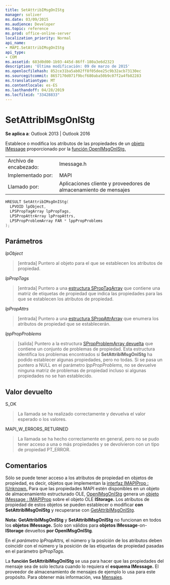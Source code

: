 ```yaml
---
title: SetAttribIMsgOnIStg
manager: soliver
ms.date: 03/09/2015
ms.audience: Developer
ms.topic: reference
ms.prod: office-online-server
localization_priority: Normal
api_name:
- MAPI.SetAttribIMsgOnIStg
api_type:
- COM
ms.assetid: 683d0d00-1b93-445d-86ff-180a3e6d2323
description: 'Última modificación: 09 de marzo de 2015'
ms.openlocfilehash: 852ce31ba5ab02ff8f05dee25c9b32acb73130ec
ms.sourcegitcommit: 8657170d071f9bcf680aba50b9c07f2a4fb82283
ms.translationtype: MT
ms.contentlocale: es-ES
ms.lasthandoff: 04/28/2019
ms.locfileid: "33428833"
---
```

# <a name="setattribimsgonistg"></a>SetAttribIMsgOnIStg

  
  
**Se aplica a**: Outlook 2013 | Outlook 2016 
  
Establece o modifica los atributos de las propiedades de un [objeto IMessage](imessageimapiprop.md) proporcionado por la [función OpenIMsgOnIStg.](openimsgonistg.md) 
  
|||
|:-----|:-----|
|Archivo de encabezado:  <br/> |Imessage.h  <br/> |
|Implementado por:  <br/> |MAPI  <br/> |
|Llamado por:  <br/> |Aplicaciones cliente y proveedores de almacenamiento de mensajes  <br/> |
   
```cpp
HRESULT SetAttribIMsgOnIStg(
  LPVOID lpObject,
  LPSPropTagArray lpPropTags,
  LPSPropAttrArray lpPropAttrs,
  LPSPropProblemArray FAR * lppPropProblems
);
```

## <a name="parameters"></a>Parámetros

 _lpObject_
  
> [entrada] Puntero al objeto para el que se establecen los atributos de propiedad. 
    
 _lpPropTags_
  
> [entrada] Puntero a una [estructura SPropTagArray](sproptagarray.md) que contiene una matriz de etiquetas de propiedad que indica las propiedades para las que se establecen los atributos de propiedad. 
    
 _lpPropAttrs_
  
> [entrada] Puntero a una [estructura SPropAttrArray](spropattrarray.md) que enumera los atributos de propiedad que se establecerán. 
    
 _lppPropProblems_
  
> [salida] Puntero a la estructura [SPropProblemArray devuelta](spropproblemarray.md) que contiene un conjunto de problemas de propiedad. Esta estructura identifica los problemas encontrados si **SetAttribIMsgOnIStg** ha podido establecer algunas propiedades, pero no todas. Si se pasa un puntero a NULL en el parámetro  _lppPropProblems,_ no se devuelve ninguna matriz de problemas de propiedad incluso si algunas propiedades no se han establecido. 
    
## <a name="return-value"></a>Valor devuelto

S_OK 
  
> La llamada se ha realizado correctamente y devuelva el valor esperado o los valores.
    
MAPI_W_ERRORS_RETURNED 
  
> La llamada se ha hecho correctamente en general, pero no se pudo tener acceso a una o más propiedades y se devolvieron con un tipo de propiedad PT_ERROR.
    
## <a name="remarks"></a>Comentarios

Sólo se puede tener acceso a los atributos de propiedad en objetos de propiedad, es decir, objetos que implementan la [interfaz IMAPIProp : IUnknown.](imapipropiunknown.md) Para que las propiedades MAPI estén disponibles en un objeto de almacenamiento estructurado OLE, [OpenIMsgOnIStg](openimsgonistg.md) genera un [objeto IMessage : IMAPIProp](imessageimapiprop.md) sobre el objeto OLE **IStorage.** Los atributos de propiedad de estos objetos se pueden establecer o modificar **con SetAttribIMsgOnIStg** y recuperarse con [GetAttribIMsgOnIStg](getattribimsgonistg.md). 
  
 **Nota:** **GetAttribIMsgOnIStg** y **SetAttribIMsgOnIStg** no funcionan en todos los **objetos IMessage.** Solo son válidos para **objetos IMessage**-on- **IStorage** devueltos **por OpenIMsgOnIStg**. 
  
En el _parámetro lpPropAttrs,_ el número y la posición de los atributos deben coincidir con el número y la posición de las etiquetas de propiedad pasadas en el parámetro _lpPropTags._ 
  
La **función SetAttribIMsgOnIStg** se usa para hacer que las propiedades del mensaje sea de solo lectura cuando lo requiera el **esquema IMessage.** El proveedor de almacenamiento de mensajes de ejemplo lo usa para este propósito. Para obtener más información, vea [Mensajes](mapi-messages.md). 
  

